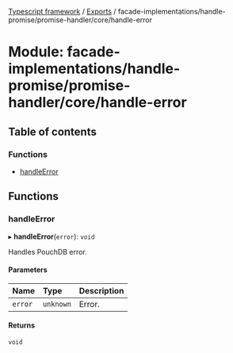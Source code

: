 [Typescript framework](../index.md) / [Exports](../modules.md) / facade-implementations/handle-promise/promise-handler/core/handle-error

# Module: facade-implementations/handle-promise/promise-handler/core/handle-error

## Table of contents

### Functions

- [handleError](facade_implementations_handle_promise_promise_handler_core_handle_error.md#handleerror)

## Functions

### handleError

▸ **handleError**(`error`): `void`

Handles PouchDB error.

#### Parameters

| Name | Type | Description |
| :------ | :------ | :------ |
| `error` | `unknown` | Error. |

#### Returns

`void`
